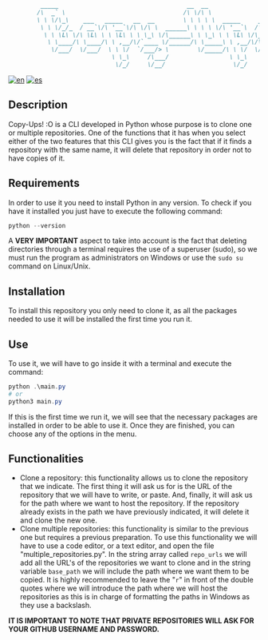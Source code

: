 ```md
         _____                                    __  __                  __         _____       
        /\  _` \                                 /\ \/\ \                /\ \       /\  __`\     
        \ \ \/\_\    ___   _____   __  __        \ \ \ \ \  _____     ___\ \ \     _\ \ \/\ \    
         \ \ \/_/_  / __`\/\ '__`\/\ \/\ \  ______\ \ \ \ \/\ '__`\  /',__\ \ \   /\_\ \ \ \ \   
          \ \ \L\ \/\ \L\ \ \ \L\ \ \ \_\ \/\______\ \ \_\ \ \ \L\ \/\__, `\ \_\  \/_/\ \ \_\ \  
           \ \____/\ \____/\ \ ,__/\/`____ \/______/\ \_____\ \ ,__/\/\____/\/\_\   /\_\ \_____\ 
            \/___/  \/___/  \ \ \/  `/___/> \        \/_____/\ \ \/  \/___/  \/_/   \/_/\/_____/ 
                             \ \_\     /\___/                 \ \_\                              
                              \/_/     \/__/                   \/_/                              
```

[![en](https://img.shields.io/badge/lang-en-red.svg)](https://github.com/sergiJimenez/copyUps/blob/master/README.md)
[![es](https://img.shields.io/badge/lang-es-yellow.svg)](https://github.com/sergiJimenez/copyUps/blob/master/README.es.md)

## Description

Copy-Ups! :O is a CLI developed in Python whose purpose is to clone one or multiple repositories. One of the functions that it has when you select either of the two features that this CLI gives you is the fact that if it finds a repository with the same name, it will delete that repository in order not to have copies of it.

## Requirements

In order to use it you need to install Python in any version. To check if you have it installed you just have to execute the following command:

```powershell
python --version
```

A **VERY IMPORTANT** aspect to take into account is the fact that deleting directories through a terminal requires the use of a superuser (sudo), so we must run the program as administrators on Windows or use the `sudo su` command on Linux/Unix.

## Installation

To install this repository you only need to clone it, as all the packages needed to use it will be installed the first time you run it.

## Use

To use it, we will have to go inside it with a terminal and execute the command:

```powershell
python .\main.py
# or
python3 main.py
```

If this is the first time we run it, we will see that the necessary packages are installed in order to be able to use it. Once they are finished, you can choose any of the options in the menu.

## Functionalities

- Clone a repository: this functionality allows us to clone the repository that we indicate. The first thing it will ask us for is the URL of the repository that we will have to write, or paste. And, finally, it will ask us for the path where we want to host the repository. If the repository already exists in the path we have previously indicated, it will delete it and clone the new one.
- Clone multiple repositories: this functionality is similar to the previous one but requires a previous preparation. To use this functionality we will have to use a code editor, or a text editor, and open the file "multiple_repositories.py". In the string array called `repo_urls` we will add all the URL's of the repositories we want to clone and in the string variable `base_path` we will include the path where we want them to be copied.
It is highly recommended to leave the "`r`" in front of the double quotes where we will introduce the path where we will host the repositories as this is in charge of formatting the paths in Windows as they use a backslash.

**IT IS IMPORTANT TO NOTE THAT PRIVATE REPOSITORIES WILL ASK FOR YOUR GITHUB USERNAME AND PASSWORD.**
